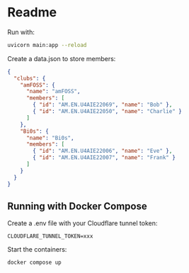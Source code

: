 # Readme
Run with:
```bash
uvicorn main:app --reload
```

Create a data.json to store members:
```json
{
  "clubs": {
    "amFOSS": {
      "name": "amFOSS",
      "members": [
        { "id": "AM.EN.U4AIE22069", "name": "Bob" },
        { "id": "AM.EN.U4AIE22050", "name": "Charlie" }
      ]
    },
    "Bi0s": {
      "name": "Bi0s",
      "members": [
        { "id": "AM.EN.U4AIE22006", "name": "Eve" },
        { "id": "AM.EN.U4AIE22007", "name": "Frank" }
      ]
    }
  }
}
```
## Running with Docker Compose

Create a .env file with your Cloudflare tunnel token:
```.env
CLOUDFLARE_TUNNEL_TOKEN=xxx
```

Start the containers:
```bash
docker compose up
```
